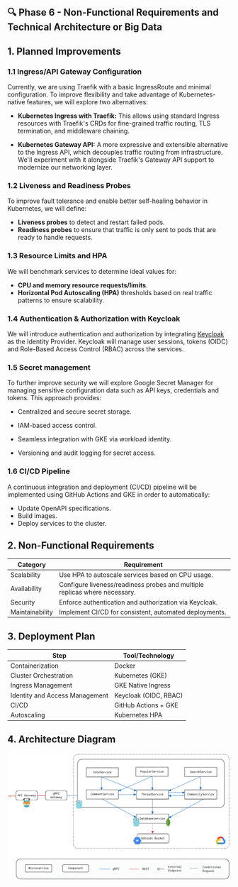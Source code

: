 ## 🔍 Phase 6 - Non-Functional Requirements and Technical Architecture or Big Data

## 1. Planned Improvements

### 1.1 Ingress/API Gateway Configuration

Currently, we are using Traefik with a basic IngressRoute and minimal configuration. To improve flexibility and take advantage of Kubernetes-native features, we will explore two alternatives:

- **Kubernetes Ingress with Traefik:** This allows using standard Ingress resources with Traefik's CRDs for fine-grained traffic routing, TLS termination, and middleware chaining.

- **Kubernetes Gateway API:** A more expressive and extensible alternative to the Ingress API, which decouples traffic routing from infrastructure. We'll experiment with it alongside Traefik's Gateway API support to modernize our networking layer.

### 1.2 Liveness and Readiness Probes
To improve fault tolerance and enable better self-healing behavior in Kubernetes, we will define:

* **Liveness probes** to detect and restart failed pods.
* **Readiness probes** to ensure that traffic is only sent to pods that are ready to handle requests.

### 1.3 Resource Limits and HPA
We will benchmark services to determine ideal values for:

* **CPU and memory resource requests/limits**.
* **Horizontal Pod Autoscaling (HPA)** thresholds based on real traffic patterns to ensure scalability.

### 1.4 Authentication & Authorization with Keycloak
We will introduce authentication and authorization by integrating [Keycloak](https://www.keycloak.org/) as the Identity Provider. Keycloak will manage user sessions, tokens (OIDC) and Role-Based Access Control (RBAC) across the services.

### 1.5 Secret management

To further improve security we will explore Google Secret Manager for managing sensitive configuration data such as API keys, credentials and tokens. This approach provides:

- Centralized and secure secret storage.

- IAM-based access control.

- Seamless integration with GKE via workload identity.

- Versioning and audit logging for secret access.

### 1.6 CI/CD Pipeline
A continuous integration and deployment (CI/CD) pipeline will be implemented using GitHub Actions and GKE in order to automatically:

* Update OpenAPI specifications.
* Build images.
* Deploy services to the cluster.

## 2. Non-Functional Requirements
| Category        | Requirement                                                                |
| --------------- | -------------------------------------------------------------------------- |
| Scalability     | Use HPA to autoscale services based on CPU usage.                          |
| Availability    | Configure liveness/readiness probes and multiple replicas where necessary. |
| Security        | Enforce authentication and authorization via Keycloak.                     |
| Maintainability | Implement CI/CD for consistent, automated deployments.                     |

## 3. Deployment Plan
| Step                            | Tool/Technology       |
| ------------------------------- | --------------------- |
| Containerization                | Docker                |
| Cluster Orchestration           | Kubernetes (GKE)      |
| Ingress Management              | GKE Native Ingress    |
| Identity and Access Management  | Keycloak (OIDC, RBAC) |
| CI/CD                           | GitHub Actions + GKE  |
| Autoscaling                     | Kubernetes HPA        |

## 4. Architecture Diagram
![application architecture](../images/architecture.png)
